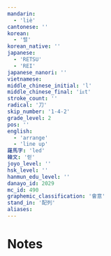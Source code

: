 ```yaml
---
mandarin:
  - 'liè'
cantonese: ''
korean:
  - '렬'
korean_native: ''
japanese:
  - 'RETSU'
  - 'REI'
japanese_nanori: ''
vietnamese:
middle_chinese_initial: 'l'
middle_chinese_final: 'iᴇt'
stroke_count: ''
radical: '刀'
skip_number: '1-4-2'
grade_level: 2
pos: ''
english:
  - 'arrange'
  - 'line up'
羅馬字: 'led'
韓文: '럳'
joyo_level: ''
hsk_level: ''
hanmun_edu_level: ''
danayo_id: 2029
mc_id: 490
graphemic_classification: '會意'
stand_in: '配列'
aliases:
---
```


# Notes
